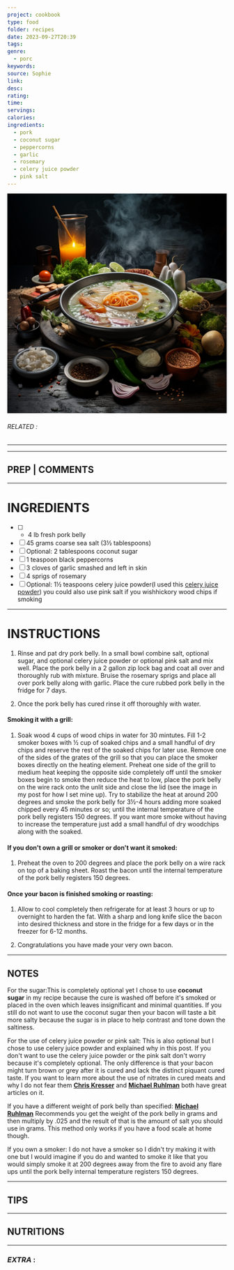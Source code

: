 ```yaml
---
project: cookbook
type: food
folder: recipes
date: 2023-09-27T20:39
tags: 
genre:
  - porc
keywords: 
source: Sophie
link: 
desc: 
rating: 
time: 
servings: 
calories: 
ingredients:
  - pork
  - coconut sugar
  - peppercorns
  - garlic
  - rosemary
  - celery juice powder
  - pink salt
---
```


![IMAGE](_default.png)

###### *RELATED* : 
---


---
## PREP | COMMENTS



---
# INGREDIENTS

- [ ] - 4 lb fresh pork belly
- [ ] 45 grams coarse sea salt (3½ tablespoons)
- [ ] Optional: 2 tablespoons coconut sugar
- [ ] 1 teaspoon black peppercorns
- [ ] 3 cloves of garlic smashed and left in skin
- [ ] 4 sprigs of rosemary
- [ ] Optional: 1½ teaspoons celery juice powder(I used this [celery juice powder](http://www.sausagemaker.com/11080celeryjuicepowder.aspx)) you could also use pink salt if you wishhickory wood chips if smoking

---
# INSTRUCTIONS

1. Rinse and pat dry pork belly. In a small bowl combine salt, optional sugar, and optional celery juice powder or optional pink salt and mix well. Place the pork belly in a 2 gallon zip lock bag and coat all over and thoroughly rub with mixture. Bruise the rosemary sprigs and place all over pork belly along with garlic. Place the cure rubbed pork belly in the fridge for 7 days.
    
2. Once the pork belly has cured rinse it off thoroughly with water.
    

#### **Smoking it with a grill:**

1. Soak wood 4 cups of wood chips in water for 30 mintutes. Fill 1-2 smoker boxes with ½ cup of soaked chips and a small handful of dry chips and reserve the rest of the soaked chips for later use. Remove one of the sides of the grates of the grill so that you can place the smoker boxes directly on the heating element. Preheat one side of the grill to medium heat keeping the opposite side completely off until the smoker boxes begin to smoke then reduce the heat to low, place the pork belly on the wire rack onto the unlit side and close the lid (see the image in my post for how I set mine up). Try to stabilize the heat at around 200 degrees and smoke the pork belly for 3½-4 hours adding more soaked chipped every 45 minutes or so; until the internal temperature of the pork belly registers 150 degrees. If you want more smoke without having to increase the temperature just add a small handful of dry woodchips along with the soaked.
    

#### **If you don't own a grill or smoker or don't want it smoked:**

1. Preheat the oven to 200 degrees and place the pork belly on a wire rack on top of a baking sheet. Roast the bacon until the internal temperature of the pork belly registers 150 degrees.
    

#### **Once your bacon is finished smoking or roasting:**

1. Allow to cool completely then refrigerate for at least 3 hours or up to overnight to harden the fat. With a sharp and long knife slice the bacon into desired thickness and store in the fridge for a few days or in the freezer for 6-12 months.
    
2. Congratulations you have made your very own bacon.

---
## NOTES

For the sugar:This is completely optional yet I chose to use **coconut sugar** in my recipe because the cure is washed off before it's smoked or placed in the oven which leaves insignificant and minimal quantities. If you still do not want to use the coconut sugar then your bacon will taste a bit more salty because the sugar is in place to help contrast and tone down the saltiness.

For the use of celery juice powder or pink salt: This is also optional but I chose to use celery juice powder and explained why in this post. If you don't want to use the celery juice powder or the pink salt don't worry because it's completely optional. The only difference is that your bacon might turn brown or grey after it is cured and lack the distinct piquant cured taste. If you want to learn more about the use of nitrates in cured meats and why I do not fear them **[Chris Kresser](http://chriskresser.com/the-nitrate-and-nitrite-myth-another-reason-not-to-fear-bacon)** and **[Michael Ruhlman](http://ruhlman.com/2011/05/the-no-nitrites-added-hoax/)** both have great articles on it.

If you have a different weight of pork belly than specified: **[Michael Ruhlman](http://ruhlman.com/)** Recommends you get the weight of the pork belly in grams and then multiply by .025 and the result of that is the amount of salt you should use in grams. This method only works if you have a food scale at home though.

If you own a smoker: I do not have a smoker so I didn't try making it with one but I would imagine if you do and wanted to smoke it like that you would simply smoke it at 200 degrees away from the fire to avoid any flare ups until the pork belly internal temperature registers 150 degrees.

---
## TIPS



---
## NUTRITIONS



---
### *EXTRA* :




